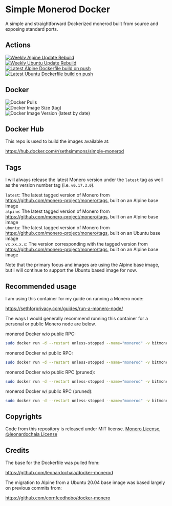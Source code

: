 # Simple Monerod Docker

A simple and straightforward Dockerized monerod built from source and exposing standard ports.

## Actions

[![Weekly Alpine Update Rebuild](https://github.com/sethforprivacy/simple-monerod-docker/actions/workflows/update-base-image.yml/badge.svg)](https://github.com/sethforprivacy/simple-monerod-docker/actions/workflows/update-base-image.yml)  
[![Weekly Ubuntu Update Rebuild](https://github.com/sethforprivacy/simple-monerod-docker/actions/workflows/update-ubuntu-base-image.yml/badge.svg)](https://github.com/sethforprivacy/simple-monerod-docker/actions/workflows/update-ubuntu-base-image.yml)  
[![Latest Alpine Dockerfile build on push](https://github.com/sethforprivacy/simple-monerod-docker/actions/workflows/update-image-on-push.yml/badge.svg)](https://github.com/sethforprivacy/simple-monerod-docker/actions/workflows/update-image-on-push.yml)  
[![Latest Ubuntu Dockerfile build on push](https://github.com/sethforprivacy/simple-monerod-docker/actions/workflows/update-ubuntu-image-on-push.yml/badge.svg)](https://github.com/sethforprivacy/simple-monerod-docker/actions/workflows/update-ubuntu-image-on-push.yml)  

## Docker

![Docker Pulls](https://img.shields.io/docker/pulls/sethsimmons/simple-monerod)  
![Docker Image Size (tag)](https://img.shields.io/docker/image-size/sethsimmons/simple-monerod/latest)  
![Docker Image Version (latest by date)](https://img.shields.io/docker/v/sethsimmons/simple-monerod)  

## Docker Hub

This repo is used to build the images available at:

https://hub.docker.com/r/sethsimmons/simple-monerod

## Tags

I will always release the latest Monero version under the `latest` tag as well as the version number tag (i.e. `v0.17.3.0`).

`latest`: The latest tagged version of Monero from https://github.com/monero-project/monero/tags, built on an Alpine base image  
`alpine`: The latest tagged version of Monero from https://github.com/monero-project/monero/tags, built on an Alpine base image  
`ubuntu`: The latest tagged version of Monero from https://github.com/monero-project/monero/tags, built on an Ubuntu base image  
`vx.xx.x.x`: The version corresponding with the tagged version from https://github.com/monero-project/monero/tags, built on an Alpine base image  

Note that the primary focus and images are using the Alpine base image, but I will continue to support the Ubuntu based image for now.

## Recommended usage

I am using this container for my guide on running a Monero node:

https://sethforprivacy.com/guides/run-a-monero-node/

The ways I would generally recommend running this container for a personal or public Monero node are below.

monerod Docker w/o public RPC:

```bash
sudo docker run -d --restart unless-stopped --name="monerod" -v bitmonero:/home/monero/.bitmonero sethsimmons/simple-monerod:latest --rpc-restricted-bind-ip=0.0.0.0 --rpc-restricted-bind-port=18089 --no-igd --no-zmq --enable-dns-blocklist
```

monerod Docker w/ public RPC:
```bash
sudo docker run -d --restart unless-stopped --name="monerod" -v bitmonero:/home/monero/.bitmonero sethsimmons/simple-monerod:latest  --rpc-restricted-bind-ip=0.0.0.0 --rpc-restricted-bind-port=18089 --public-node --no-igd --no-zmq --enable-dns-blocklist
```

monerod Docker w/o public RPC (pruned):
```bash
sudo docker run -d --restart unless-stopped --name="monerod" -v bitmonero:/home/monero/.bitmonero sethsimmons/simple-monerod:latest  --rpc-restricted-bind-ip=0.0.0.0 --rpc-restricted-bind-port=18089 --no-igd --no-zmq --enable-dns-blocklist --prune-blockchain
```

monerod Docker w/ public RPC (pruned):
```bash
sudo docker run -d --restart unless-stopped --name="monerod" -v bitmonero:/home/monero/.bitmonero sethsimmons/simple-monerod:latest  --rpc-restricted-bind-ip=0.0.0.0 --rpc-restricted-bind-port=18089 --public-node --no-igd --no-zmq --enable-dns-blocklist --prune-blockchain
```

## Copyrights

Code from this repository is released under MIT license. [Monero License](https://github.com/monero-project/monero/blob/master/LICENSE), [@leonardochaia License](https://github.com/leonardochaia/docker-monerod/blob/master/LICENSE)

## Credits

The base for the Dockerfile was pulled from:

https://github.com/leonardochaia/docker-monerod

The migration to Alpine from a Ubuntu 20.04 base image was based largely on previous commits from:

https://github.com/cornfeedhobo/docker-monero
